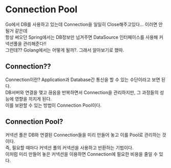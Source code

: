# Connection Pool

Go에서 DB를 사용하고 있는데 Connection을 일일히 Close해주고있다... 이러면 안될거 같은데
<br>항상 써오던 Spring에서는 DB정보만 넘겨주면 DataSource 인터페이스를 사용해 커넥션풀을 관리해준다!!
<br>그런데?? Golang에서는 어떻게 될까?. 그래서 알아보기로 했따.

## Connection??

Connection이란? Application과 Database간 통신을 할 수 있는 수단이라고 보면 된다.
<br>DB서버와 연결을 맺고 끊음을 반복하면서 Connection을 관리하지만, 그 과정들의 성능에 영향을 끼치게 된다.
<br>이를 보완할 수 있는 방법이 Connection Pool이다.

## Connection Pool?

커넥션 풀은 DB와 연결된 Connection들을 미리 만들어 놓고 이를 Pool로 관리하는 것이다.
<br>즉, 필요할 때마다 커넥션 풀의 커넥션을 사용하고 반환하는 기법이다.
<br>이처럼 미리 만들어 놓은 커넥션을 이용하면 Connection에 필요한 비용을 줄일 수 있다.

